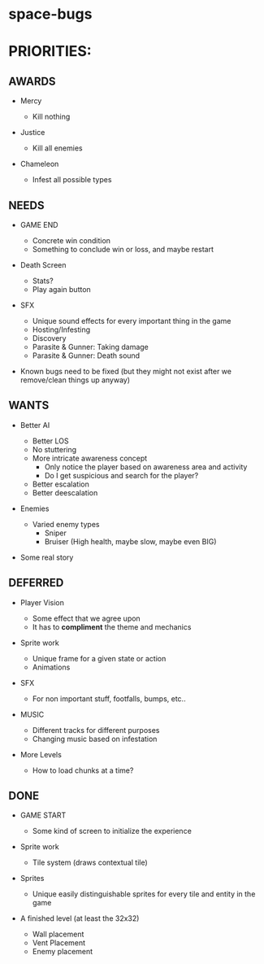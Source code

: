 # space-bugs

# PRIORITIES:

## AWARDS

* Mercy
	* Kill nothing

* Justice
	* Kill all enemies

* Chameleon
	* Infest all possible types

## NEEDS

* GAME END
	* Concrete win condition
	* Something to conclude win or loss, and maybe restart

* Death Screen
	* Stats?
	* Play again button

* SFX
	* Unique sound effects for every important thing in the game
	* Hosting/Infesting
	* Discovery
	* Parasite & Gunner: Taking damage
	* Parasite & Gunner: Death sound

* Known bugs need to be fixed (but they might not exist after we remove/clean things up anyway)

## WANTS

* Better AI
	* Better LOS
	* No stuttering
	* More intricate awareness concept
		* Only notice the player based on awareness area and activity
		* Do I get suspicious and search for the player?
	* Better escalation
	* Better deescalation

* Enemies
	* Varied enemy types
		* Sniper
		* Bruiser (High health, maybe slow, maybe even BIG)

* Some real story

## DEFERRED
* Player Vision
	* Some effect that we agree upon
	* It has to **compliment** the theme and mechanics

* Sprite work
	* Unique frame for a given state or action
	* Animations

* SFX
	* For non important stuff, footfalls, bumps, etc..

* MUSIC
	* Different tracks for different purposes
	* Changing music based on infestation

* More Levels
	* How to load chunks at a time?

## DONE

* GAME START
	* Some kind of screen to initialize the experience

* Sprite work
	* Tile system (draws contextual tile)

* Sprites
	* Unique easily distinguishable sprites for every tile and entity in the game

* A finished level (at least the 32x32)
	* Wall placement
	* Vent Placement
	* Enemy placement
